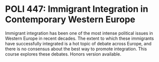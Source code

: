 # POLI 447: Immigrant Integration in Contemporary Western Europe

Immigrant integration has been one of the most intense political issues in Western Europe in recent decades. The extent to which these immigrants have successfully integrated is a hot topic of debate across Europe, and there is no consensus about the best way to promote integration. This course explores these debates. Honors version available.